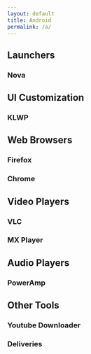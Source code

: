```yaml
---
layout: default
title: Android
permalink: /a/
---
```


## Launchers

### Nova

## UI Customization

### KLWP

## Web Browsers

### Firefox

### Chrome

## Video Players

### VLC

### MX Player

## Audio Players

### PowerAmp

## Other Tools

### Youtube Downloader

### Deliveries
